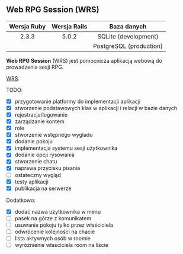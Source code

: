 ## Web RPG Session (WRS)

| Wersja Ruby   | Wersja Rails  | Baza danych  |
|:-------------:|:-------------:|:-------------:|
| 2.3.3         | 5.0.2         |SQLite (development)|
|               |               |PostgreSQL (production)|

**Web RPG Session** (WRS) jest pomocnicza aplikacją webową do prowadzenia sesji RPG.


[WRS](https://wrpgs.herokuapp.com/).

TODO:
- [x] przygotowanie platformy do implementacji aplikacji
- [x] stworzenie podstawowych klas w aplikacji i relacji w bazie danych
- [x] rejestracja/logowanie
- [x] zarządzanie kontem
- [x] role
- [x] stworzenie wstępnego wygladu
- [x] dodanie pokoju
- [x] implementacja systemu sesji użytkownika
- [x] dodanie opcji rysowania
- [x] stworzenie chatu
- [x] naprawa przycisku pisania
- [ ] ostateczny wygląd
- [x] testy aplikacji
- [x] publikacja na serwerze

Dodatkowo:
- [x] dodać nazwa użytkownika w menu
- [ ] pasek na górze z komunikatem
- [ ] usuwanie pokoju tylko przez właściciela
- [ ] odwrócenie kolejności na chacie
- [ ] lista aktywnych osób w roomie
- [ ] wyróżnienie właściciela room na liście
